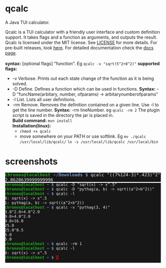 # qcalc
A Java TUI calculator.

Qcalc is a TUI calculator with a friendly user interface and custom definition support. It takes flags and a function as arguments,
and outputs the result. Qcalc is licensed under the MIT license. See [LICENSE](/LICENSE) for more details. For pre-built releases, look [here](https://github.com/paroxayte/qcalc/releases). For detailed documentation check the [docs page](https://paroxayte.github.io/qcalc/).
<br />
<br />
**syntax:** [optional flags] "function". Eg `qcalc -v "sqrt(5^2+8^2)"`
**supported flags:**
- -v Verbose. Prints out each state change of the function as it is being solved.
- -D Define. Defines a function which can be used in functions. 
  **Syntax:** -D "funcName(arbitary, number, ofparams) -> arbitary*number*ofparams"
- -l List. Lists all user definitions.
- -rm Remove. Removes the definition contained on a given line. Use -l to get the line number. **Syntax:** -rm lineNumber. 
  eg `qcalc -rm 2`
  The plugin script is saved in the directory the jar is placed in.
  <br />
  **Build command:** `mvn install` 
  <br />
  **Installation(linux):** 
  - `chmod +x qcalc`
  - move somewhere on your PATH or use softlink. Eg `mv ./qcalc /usr/local/lib/qcalc/` `ln -s /usr/local/lib/qcalc /usr/local/bin`
 # screenshots
 ![simple usage](/simple.png?raw=true "simple")
 ![flag usage](/flagExpose.png?raw=true "flag usages")
